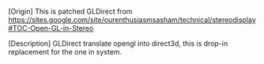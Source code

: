 [Origin]
This is patched GLDirect from https://sites.google.com/site/ourenthusiasmsasham/technical/stereodisplay#TOC-Open-GL-in-Stereo

[Description]
GLDirect translate opengl into direct3d, this is drop-in replacement for the one in system.